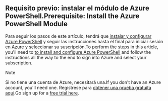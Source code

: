 ## <a name="prerequisite-install-the-azure-powershell-module"></a><span data-ttu-id="513bd-101">Requisito previo: instalar el módulo de Azure PowerShell.</span><span class="sxs-lookup"><span data-stu-id="513bd-101">Prerequisite: Install the Azure PowerShell Module</span></span>

<span data-ttu-id="513bd-102">Para seguir los pasos de este artículo, tendrá que [instalar y configurar Azure PowerShell](/powershell/azureps-cmdlets-docs) y seguir las instrucciones hasta el final para iniciar sesión en Azure y seleccionar su suscripción.</span><span class="sxs-lookup"><span data-stu-id="513bd-102">To perform the steps in this article, you'll need to [to install and configure Azure PowerShell](/powershell/azureps-cmdlets-docs) and follow the instructions all the way to the end to sign into Azure and select your subscription.</span></span>

> [!NOTE]
> <span data-ttu-id="513bd-103">Si no tiene una cuenta de Azure, necesitará una.</span><span class="sxs-lookup"><span data-stu-id="513bd-103">If you don't have an Azure account, you'll need one.</span></span> <span data-ttu-id="513bd-104">Regístrese para [obtener una prueba gratuita aquí](../articles/active-directory/sign-up-organization.md).</span><span class="sxs-lookup"><span data-stu-id="513bd-104">Go sign up for a [free trial here](../articles/active-directory/sign-up-organization.md).</span></span>
